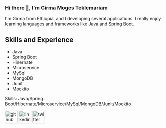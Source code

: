 <!--![Backend Developer (Java/Spring Boot/Microservice)]([https://github.com/girmamogestekle/girmamogestekle/blob/main/Image01.jpeg](https://github.com/girmamogestekle/girmamogestekle/blob/main/Image01.jpeg)) -->


### Hi there 👋, I'm Girma Moges Teklemariam
I'm Girma from Ethiopia, and I developing several applications. 
I really enjoy learning languages and frameworks like Java and Spring Boot. 


## Skills and Experience
* Java
* Spring Boot
* Hinernate
* Microservice
* MySql
* MongoDB
* Junit
* Mockito
  

Skills: Java/Spring Boot/Hibernate/Microservice/MySql/MongoDB/Junit/Mockito


[<img src='https://cdn.jsdelivr.net/npm/simple-icons@3.0.1/icons/github.svg' alt='github' height='40'>](https://github.com/girmamogestekle)  [<img src='https://cdn.jsdelivr.net/npm/simple-icons@3.0.1/icons/linkedin.svg' alt='linkedin' height='40'>](https://www.linkedin.com/in/girmamogestekle/)  [<img src='https://cdn.jsdelivr.net/npm/simple-icons@3.0.1/icons/twitter.svg' alt='twitter' height='40'>](https://twitter.com/GirmaMogesTekle)  


<!--![Anurag's GitHub stats](https://github-readme-stats.vercel.app/api?username=girmamogestekle&show_icons=true&theme=radical)-->



